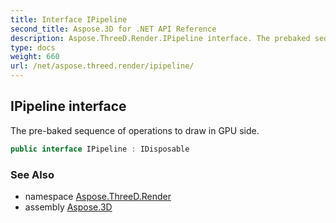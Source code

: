 ```yaml
---
title: Interface IPipeline
second_title: Aspose.3D for .NET API Reference
description: Aspose.ThreeD.Render.IPipeline interface. The prebaked sequence of operations to draw in GPU side
type: docs
weight: 660
url: /net/aspose.threed.render/ipipeline/
---
```

## IPipeline interface

The pre-baked sequence of operations to draw in GPU side.

```csharp
public interface IPipeline : IDisposable
```

### See Also

* namespace [Aspose.ThreeD.Render](../../aspose.threed.render/)
* assembly [Aspose.3D](../../)


